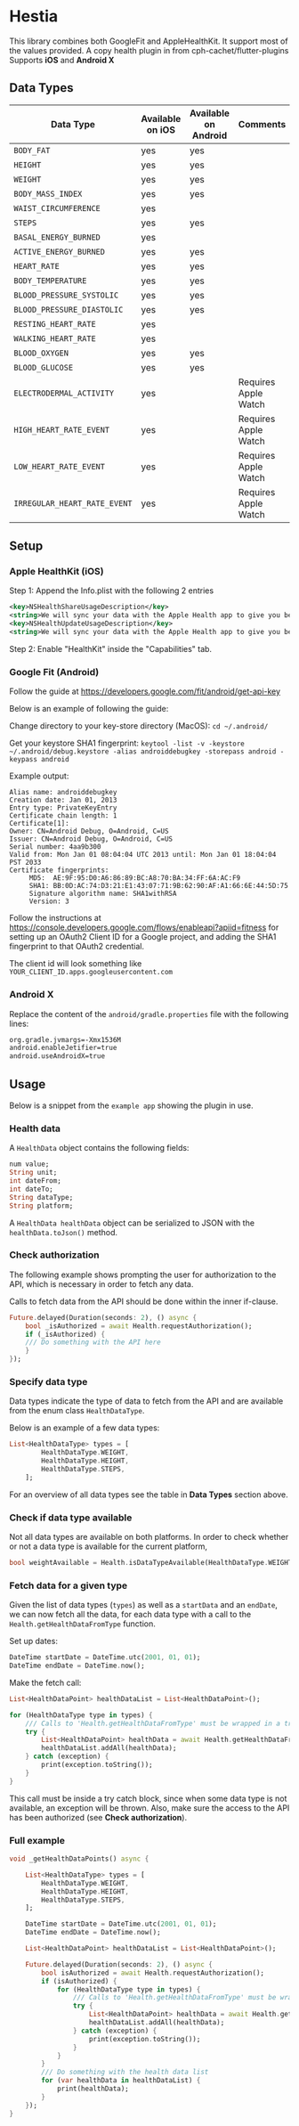 # Hestia
This library combines both GoogleFit and AppleHealthKit. It support most of the values provided.
A copy health plugin in from cph-cachet/flutter-plugins
Supports **iOS** and **Android X**

## Data Types
| Data Type                    | Available on iOS | Available on Android | Comments             |
|------------------------------|------------------|----------------------|----------------------|
| `BODY_FAT`                   | yes              | yes                  |                      |
| `HEIGHT`                     | yes              | yes                  |                      |
| `WEIGHT`                     | yes              | yes                  |                      |
| `BODY_MASS_INDEX`            | yes              | yes                  |                      |
| `WAIST_CIRCUMFERENCE`        | yes              |                      |                      |
| `STEPS`                      | yes              | yes                  |                      |
| `BASAL_ENERGY_BURNED`        | yes              |                      |                      |
| `ACTIVE_ENERGY_BURNED`       | yes              | yes                  |                      |
| `HEART_RATE`                 | yes              | yes                  |                      |
| `BODY_TEMPERATURE`           | yes              | yes                  |                      |
| `BLOOD_PRESSURE_SYSTOLIC`    | yes              | yes                  |                      |
| `BLOOD_PRESSURE_DIASTOLIC`   | yes              | yes                  |                      |
| `RESTING_HEART_RATE`         | yes              |                      |                      |
| `WALKING_HEART_RATE`         | yes              |                      |                      |
| `BLOOD_OXYGEN`               | yes              | yes                  |                      |
| `BLOOD_GLUCOSE`              | yes              | yes                  |                      |
| `ELECTRODERMAL_ACTIVITY`     | yes              |                      | Requires Apple Watch |
| `HIGH_HEART_RATE_EVENT`      | yes              |                      | Requires Apple Watch |
| `LOW_HEART_RATE_EVENT`       | yes              |                      | Requires Apple Watch |
| `IRREGULAR_HEART_RATE_EVENT` | yes              |                      | Requires Apple Watch |

## Setup
### Apple HealthKit (iOS)
Step 1: Append the Info.plist with the following 2 entries 
```xml
<key>NSHealthShareUsageDescription</key>
<string>We will sync your data with the Apple Health app to give you better insights</string>
<key>NSHealthUpdateUsageDescription</key>
<string>We will sync your data with the Apple Health app to give you better insights</string>
```

Step 2: Enable "HealthKit" inside the "Capabilities" tab.

### Google Fit (Android)
Follow the guide at https://developers.google.com/fit/android/get-api-key

Below is an example of following the guide:

Change directory to your key-store directory (MacOS):
```cd ~/.android/```

Get your keystore SHA1 fingerprint:
```keytool -list -v -keystore ~/.android/debug.keystore -alias androiddebugkey -storepass android -keypass android```

Example output:
```
Alias name: androiddebugkey
Creation date: Jan 01, 2013
Entry type: PrivateKeyEntry
Certificate chain length: 1
Certificate[1]:
Owner: CN=Android Debug, O=Android, C=US
Issuer: CN=Android Debug, O=Android, C=US
Serial number: 4aa9b300
Valid from: Mon Jan 01 08:04:04 UTC 2013 until: Mon Jan 01 18:04:04 PST 2033
Certificate fingerprints:
     MD5:  AE:9F:95:D0:A6:86:89:BC:A8:70:BA:34:FF:6A:AC:F9
     SHA1: BB:0D:AC:74:D3:21:E1:43:07:71:9B:62:90:AF:A1:66:6E:44:5D:75
     Signature algorithm name: SHA1withRSA
     Version: 3
```

Follow the instructions at https://console.developers.google.com/flows/enableapi?apiid=fitness for setting up an OAuth2 Client ID for a Google project, and adding the SHA1 fingerprint to that OAuth2 credential.

The client id will look something like `YOUR_CLIENT_ID.apps.googleusercontent.com`

### Android X
Replace the content of the `android/gradle.properties` file with the following lines:

```bash
org.gradle.jvmargs=-Xmx1536M
android.enableJetifier=true
android.useAndroidX=true
```

## Usage
Below is a snippet from the `example app` showing the plugin in use.

### Health data
A `HealthData` object contains the following fields:
```dart
num value;
String unit;
int dateFrom;
int dateTo;
String dataType;
String platform;
```
A `HealthData healthData` object can be serialized to JSON with the `healthData.toJson()` method.


### Check authorization
The following example shows prompting the user for authorization to the API, which is necessary in order to fetch any data. 

Calls to fetch data from the API should be done within the inner if-clause.

```dart
Future.delayed(Duration(seconds: 2), () async {
    bool _isAuthorized = await Health.requestAuthorization();
    if (_isAuthorized) {
    /// Do something with the API here
    }
});
```
### Specify data type
Data types indicate the type of data to fetch from the API and are available from the enum class `HealthDataType`. 

Below is an example of a few data types:

```dart
List<HealthDataType> types = [
        HealthDataType.WEIGHT,
        HealthDataType.HEIGHT,
        HealthDataType.STEPS,
    ];
```
For an overview of all data types see the table in __Data Types__ section above.

### Check if data type available
Not all data types are available on both platforms. In order to check whether or not a data type is available for the current platform, 

```dart
bool weightAvailable = Health.isDataTypeAvailable(HealthDataType.WEIGHT);
```

### Fetch data for a given type
Given the list of data types (`types`) as well as a `startData` and an `endDate`, we can now fetch all the data, for each data type with a call to the `Health.getHealthDataFromType` function.

Set up dates:
```dart
DateTime startDate = DateTime.utc(2001, 01, 01);
DateTime endDate = DateTime.now();
```

Make the fetch call:

```dart
List<HealthDataPoint> healthDataList = List<HealthDataPoint>();

for (HealthDataType type in types) {
    /// Calls to 'Health.getHealthDataFromType' must be wrapped in a try catch block.
    try {
        List<HealthDataPoint> healthData = await Health.getHealthDataFromType(startDate, endDate, type);
        healthDataList.addAll(healthData);
    } catch (exception) {
        print(exception.toString());
    }
}
```

This call must be inside a try catch block, since when some data type is not available, an exception will be thrown. 
Also, make sure the access to the API has been authorized (see __Check authorization__).


### Full example
```dart
void _getHealthDataPoints() async {

    List<HealthDataType> types = [
        HealthDataType.WEIGHT,
        HealthDataType.HEIGHT,
        HealthDataType.STEPS,
    ];

    DateTime startDate = DateTime.utc(2001, 01, 01);
    DateTime endDate = DateTime.now();

    List<HealthDataPoint> healthDataList = List<HealthDataPoint>();

    Future.delayed(Duration(seconds: 2), () async {
        bool isAuthorized = await Health.requestAuthorization();
        if (isAuthorized) {
            for (HealthDataType type in types) {
                /// Calls to 'Health.getHealthDataFromType' must be wrapped in a try catch block.
                try {
                    List<HealthDataPoint> healthData = await Health.getHealthDataFromType(startDate, endDate, type);
                    healthDataList.addAll(healthData);
                } catch (exception) {
                    print(exception.toString());
                }
            }
        }
        /// Do something with the health data list
        for (var healthData in healthDataList) {
            print(healthData);
        }
    });
}
```
